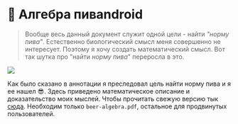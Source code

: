 # :beer: Алгебра пиваndroid

> Вообще весь данный документ служит одной цели - найти *"норму пива"*. Естественно биологический смысл меня совершенно не интересует. Поэтому я хочу создать математический смысл. Вот так шутка про "найти *норму пива*" переросла в это.

![][finally-beer]

Как было сказано в аннотации я преследовал цель найти норму пива и я ее нашел :sunglasses:.
Здесь приведено математическое описание и доказательство моих мыслей.
Чтобы прочитать свежую версию тык [сюда](https://github.com/cxii112/beer-algebra/releases).
Необходим только `beer-algebra.pdf`, остальное для продвинутых пользователей.

[finally-beer]: ./resources/images/finally-beer.png
